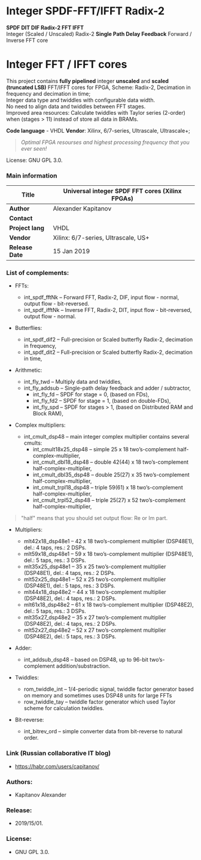 # Integer SPDF-FFT/IFFT Radix-2
**SPDF DIT DIF Radix-2 FFT IFFT**  
Integer (Scaled / Unscaled) Radix-2 **Single Path Delay Feedback** Forward / Inverse FFT core

# Integer FFT / IFFT cores
This project contains **fully pipelined** integer **unscaled** and **scaled (truncated LSB)** FFT/IFFT cores for FPGA, Scheme: Radix-2, Decimation in frequency and decimation in time;    
Integer data type and twiddles with configurable data width.  
No need to align data and twiddles between FFT stages.  
Improved area resources: Calculate twiddles with Taylor series (2-order) when (stages > 11) instead of store all data in BRAMs.  

**Code language** - VHDL
**Vendor**: Xilinx, 6/7-series, Ultrascale, Ultrascale+;  

> _Optimal FPGA resourses and highest processing frequency that you ever seen!_   

License: GNU GPL 3.0.

### Main information

| **Title**         | Universal integer SPDF FFT cores (Xilinx FPGAs) |
| -- | -- |
| **Author**        | Alexander Kapitanov                             |
| **Contact**       | <hidden>                                        |
| **Project lang**  | VHDL                                            |
| **Vendor**        | Xilinx: 6/7-series, Ultrascale, US+             |
| **Release Date**  | 15 Jan 2019                                     |

### List of complements:
- FFTs:
   * int_spdf_fftNk – Forward FFT, Radix-2, DIF, input flow - normal, output flow - bit-reversed.
   * int_spdf_ifftNk – Inverse FFT, Radix-2, DIT, input flow - bit-reversed, output flow - normal.
- Butterflies:
   * int_spdf_dif2 – Full-precision or Scaled butterfly Radix-2, decimation in frequency,
   * int_spdf_dit2 – Full-precision or Scaled butterfly Radix-2, decimation in time,

- Arithmetic:
   * int_fly_twd – Multiply data and twiddles,
   * int_fly_addsub – Single-path delay feedback and adder / subtractor,
     * int_fly_fd – SPDF for stage = 0, (based on FDs),
     * int_fly_fd2 – SPDF for stage = 1, (based on double-FDs),
     * int_fly_spd – SPDF for stages > 1, (based on Distributed RAM and Block RAM),

- Complex multipliers:
   * int_cmult_dsp48 – main integer complex multiplier contains several cmults:
     * int_cmult18x25_dsp48 – simple 25 x 18 two’s-complement half-complex-multiplier,
     * int_cmult_dbl18_dsp48 – double 42(44) x 18 two’s-complement half-complex-multiplier,
     * int_cmult_dbl35_dsp48 – double 25(27) x 35 two’s-complement half-complex-multiplier,
     * int_cmult_trpl18_dsp48 – triple 59(61) x 18 two’s-complement half-complex-multiplier,
     * int_cmult_trpl52_dsp48 – triple 25(27) x 52 two’s-complement half-complex-multiplier,
> "half" means that you should set output flow: Re or Im part.

- Multipliers:
  * mlt42x18_dsp48e1 – 42 x 18 two’s-complement multiplier (DSP48E1), del.: 4 taps, res.: 2 DSPs.
  * mlt59x18_dsp48e1 – 59 x 18 two’s-complement multiplier (DSP48E1), del.: 5 taps, res.: 3 DSPs.
  * mlt35x25_dsp48e1 – 35 x 25 two’s-complement multiplier (DSP48E1), del.: 4 taps, res.: 2 DSPs.
  * mlt52x25_dsp48e1 – 52 x 25 two’s-complement multiplier (DSP48E1), del.: 5 taps, res.: 3 DSPs.
  * mlt44x18_dsp48e2 – 44 x 18 two’s-complement multiplier (DSP48E2), del.: 4 taps, res.: 2 DSPs.
  * mlt61x18_dsp48e2 – 61 x 18 two’s-complement multiplier (DSP48E2), del.: 5 taps, res.: 3 DSPs.
  * mlt35x27_dsp48e2 – 35 x 27 two’s-complement multiplier (DSP48E2), del.: 4 taps, res.: 2 DSPs.
  * mlt52x27_dsp48e2 – 52 x 27 two’s-complement multiplier (DSP48E2), del.: 5 taps, res.: 3 DSPs.

- Adder:
  * int_addsub_dsp48 – based on DSP48, up to 96-bit two’s-complement addition/substraction.

- Twiddles:
  * rom_twiddle_int – 1/4-periodic signal, twiddle factor generator based on memory and sometimes uses DSP48 units for large FFTs
  * row_twiddle_tay – twiddle factor generator which used Taylor scheme for calculation twiddles.

- Bit-reverse:
  * int_bitrev_ord – simple converter data from bit-reverse to natural order.

### Link (Russian collaborative IT blog)
  * https://habr.com/users/capitanov/  
  
### Authors:
  * Kapitanov Alexander  
  
### Release:
  * 2019/15/01.  

### License:
  * GNU GPL 3.0.  
